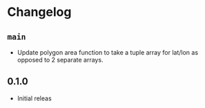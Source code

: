 #  Changelog

## `main`
* Update polygon area function to take a tuple array for lat/lon as opposed to 2 separate arrays.

## 0.1.0
* Initial releas
